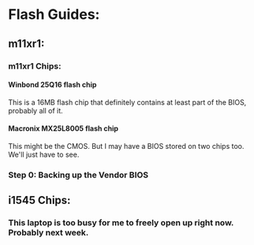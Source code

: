 Flash Guides:
=============

m11xr1:
-------

### m11xr1 Chips:


#### Winbond 25Q16 flash chip

This is a 16MB flash chip that definitely contains at least part of the BIOS,
probably all of it.

#### Macronix MX25L8005 flash chip

This might be the CMOS. But I may have a BIOS stored on two chips too. We'll
just have to see.


### Step 0: Backing up the Vendor BIOS



i1545 Chips:
------------

### This laptop is too busy for me to freely open up right now. Probably next week.
